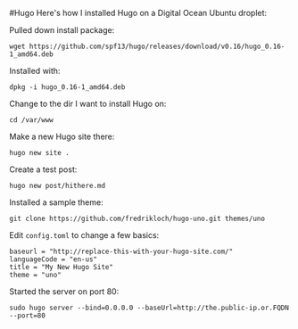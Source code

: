 #Hugo
Here's how I installed Hugo on a Digital Ocean Ubuntu droplet:

Pulled down install package:

    wget https://github.com/spf13/hugo/releases/download/v0.16/hugo_0.16-1_amd64.deb
    
Installed with:

    dpkg -i hugo_0.16-1_amd64.deb
    
Change to the dir I want to install Hugo on:

    cd /var/www
    
Make a new Hugo site there:

    hugo new site .
    
Create a test post:

    hugo new post/hithere.md
    
Installed a sample theme:

    git clone https://github.com/fredrikloch/hugo-uno.git themes/uno

Edit `config.toml` to change a few basics:

    baseurl = "http://replace-this-with-your-hugo-site.com/"
    languageCode = "en-us"
    title = "My New Hugo Site"
    theme = "uno"
    
Started the server on port 80:

    sudo hugo server --bind=0.0.0.0 --baseUrl=http://the.public-ip.or.FQDN --port=80
    
